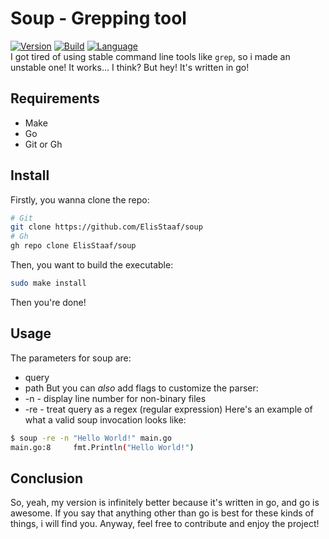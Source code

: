 # Soup - Grepping tool
[![Version](https://img.shields.io/badge/Version-1.0.0-a53fc0?style=for-the-badge)](https://github.com/ElisStaaf/soup)
[![Build](https://img.shields.io/badge/Build%20(Fedora)-passing-2a7fd5?logo=fedora&logoColor=2a7fd5&style=for-the-badge)](https://github.com/ElisStaaf/soup)
[![Language](https://img.shields.io/badge/Language-Go-20c9df?logo=Go&style=for-the-badge)](https://github.com/ElisStaaf/soup)    
I got tired of using stable command line tools like `grep`, so i made an unstable one!
It works... I think? But hey! It's written in go!

Requirements
------------
* Make
* Go
* Git or Gh

Install
-------
Firstly, you wanna clone the repo:
```bash
# Git
git clone https://github.com/ElisStaaf/soup
# Gh
gh repo clone ElisStaaf/soup
```
Then, you want to build the executable:
```bash
sudo make install
```
Then you're done!

Usage
-----
The parameters for soup are:
* query
* path
But you can *also* add flags to customize the parser:
* -n - display line number for non-binary files
* -re - treat query as a regex (regular expression)
Here's an example of what a valid soup invocation looks like:
```bash
$ soup -re -n "Hello World!" main.go
main.go:8     fmt.Println("Hello World!")
```

Conclusion
----------
So, yeah, my version is infinitely better because it's written in go, and go is awesome. If you say that anything other than go is best for these kinds of
things, i will find you. Anyway, feel free to contribute and enjoy the project!
